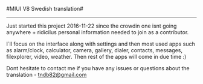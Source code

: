 
#MIUI V8 Swedish translation#

---------------------------------------------------------------------------------------------

Just started this project 2016-11-22 since the crowdin one isnt going anywhere + ridicilus personal information needed to join as a contributor.

I´ll focus on the interface along with settings and then most used apps such as alarm/clock, calculator, camera, gallery, dialer,
contacts, messages, filexplorer, video, weather. Then rest of the apps will come in due time :)


Dont hesitate to contact me if you have any issues or questions about the translation - tndb82@gmail.com